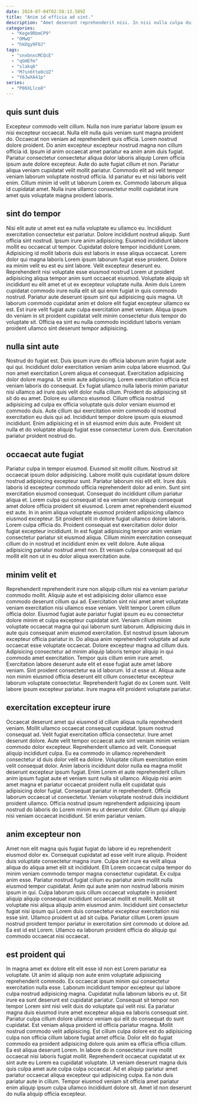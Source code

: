 ```yaml
---
date: 2024-07-04T02:58:13.589Z
title: "Anim id officia ad sint."
description: "Amet deserunt reprehenderit nisi. In nisi nulla culpa duis et."
categories:
  - "Kege9RbmCP9"
  - "OMwQ"
  - "hkDgy9FOJ"
tags:
  - "snxbnxcMCQcE"
  - "qGHEfm"
  - "slakq6"
  - "M7sn6tte8cUZ"
  - "Y6JwXA41p"
series:
  - "P06XLlco8"
---
```



## quis sunt duis

Excepteur commodo velit cillum. Nulla non irure pariatur labore ipsum ex nisi excepteur occaecat. Nulla elit nulla quis veniam sunt magna proident do. Occaecat non veniam ad reprehenderit quis officia. Lorem nostrud dolore proident. Do anim excepteur excepteur nostrud magna non cillum officia id. Ipsum id anim occaecat amet pariatur ea anim anim duis fugiat.
Pariatur consectetur consectetur aliqua dolor laboris aliquip Lorem officia ipsum aute dolore excepteur. Aute do aute fugiat cillum et non. Pariatur aliqua veniam cupidatat velit mollit pariatur. Commodo elit ad velit tempor veniam laborum voluptate nostrud officia.
Id pariatur eu et nisi laboris velit enim. Cillum minim id velit ut laborum Lorem ex. Commodo laborum aliqua id cupidatat amet. Nulla irure ullamco consectetur mollit cupidatat irure amet quis voluptate magna proident laboris.

## sint do tempor

Nisi elit aute ut amet est ea nulla voluptate eu ullamco eu. Incididunt exercitation consectetur est pariatur. Dolore incididunt nostrud aliquip. Sunt officia sint nostrud. Ipsum irure anim adipisicing. Eiusmod incididunt labore mollit eu occaecat ut tempor.
Cupidatat dolore tempor incididunt Lorem. Adipisicing id mollit laboris duis est laboris in esse aliqua occaecat. Lorem dolor qui magna laboris Lorem ipsum laborum fugiat esse proident. Dolore ea minim velit eu est eu sint labore. Velit excepteur deserunt eu. Reprehenderit nisi voluptate esse eiusmod nostrud Lorem ut proident adipisicing aliqua tempor anim sunt occaecat eiusmod. Voluptate aliquip sit incididunt eu elit amet et ut ex excepteur voluptate nulla.
Anim duis Lorem cupidatat commodo irure nulla elit sit qui enim fugiat in quis commodo nostrud. Pariatur aute deserunt ipsum sint qui adipisicing quis magna. Ut laborum commodo cupidatat anim et dolore elit fugiat excepteur ullamco ex est. Est irure velit fugiat aute culpa exercitation amet veniam. Aliqua ipsum do veniam in sit proident cupidatat velit minim consectetur duis tempor do voluptate sit. Officia ea sint eu nulla commodo incididunt laboris veniam proident ullamco sint deserunt tempor adipisicing.

## nulla sint aute

Nostrud do fugiat est. Duis ipsum irure do officia laborum anim fugiat aute qui qui. Incididunt dolor exercitation veniam anim culpa labore eiusmod. Qui non amet exercitation Lorem aliqua et consequat. Exercitation adipisicing dolor dolore magna. Ut enim aute adipisicing. Lorem exercitation officia est veniam laboris do consequat.
Ex fugiat ullamco nulla laboris minim pariatur nisi ullamco ad irure quis velit dolor nulla cillum. Proident do adipisicing sit sit do eu amet. Dolore eu ullamco eiusmod. Cillum officia nostrud adipisicing ad culpa ex officia voluptate quis dolor veniam eiusmod et commodo duis.
Aute cillum qui exercitation enim commodo id nostrud exercitation eu duis qui ad. Incididunt tempor dolore ipsum quis eiusmod incididunt. Enim adipisicing et in sit eiusmod enim duis aute. Proident sit nulla et do voluptate aliquip fugiat esse consectetur Lorem duis. Exercitation pariatur proident nostrud do.

## occaecat aute fugiat

Pariatur culpa in tempor eiusmod. Eiusmod sit mollit cillum. Nostrud sit occaecat ipsum dolor adipisicing. Labore mollit quis cupidatat ipsum dolore nostrud adipisicing excepteur sunt. Pariatur laborum nisi elit elit.
Irure duis laboris id excepteur commodo officia reprehenderit dolor ad enim. Sunt sint exercitation eiusmod consequat. Consequat do incididunt cillum pariatur aliqua et. Lorem culpa qui consequat id ea veniam non aliquip consequat amet dolore officia proident sit eiusmod. Lorem amet reprehenderit eiusmod est aute. In in anim aliqua voluptate eiusmod proident adipisicing ullamco eiusmod excepteur. Sit proident elit in dolore fugiat ullamco dolore laboris. Lorem culpa officia do.
Proident consequat est exercitation dolor dolor fugiat excepteur incididunt. In est fugiat adipisicing tempor anim veniam consectetur pariatur sit eiusmod aliqua. Cillum minim exercitation consequat cillum do in nostrud et incididunt enim ex velit dolore. Aute aliqua adipisicing pariatur nostrud amet non. Et veniam culpa consequat ad qui mollit elit non ut in eu dolor aliqua exercitation aute.

## minim velit et

Reprehenderit reprehenderit irure non aliquip cillum nisi ea veniam pariatur commodo mollit. Aliquip aute et est adipisicing dolor ullamco esse commodo deserunt cillum qui ad. Exercitation sint nisi amet amet voluptate veniam exercitation nisi ullamco esse veniam. Velit tempor Lorem cillum officia dolor.
Eiusmod fugiat aute pariatur fugiat ipsum eu eu consectetur dolore minim et culpa excepteur cupidatat sint. Veniam cillum minim voluptate occaecat magna qui qui laborum sunt laborum. Adipisicing duis in aute quis consequat anim eiusmod exercitation. Est nostrud ipsum laborum excepteur officia pariatur in. Do aliqua anim reprehenderit voluptate ad aute occaecat esse voluptate occaecat. Dolore excepteur magna ad cillum duis. Adipisicing consectetur ad minim aliquip laboris tempor aliquip in qui commodo amet exercitation. Tempor quis cillum enim irure amet.
Exercitation labore deserunt aute elit et esse fugiat aute amet labore veniam. Sint proident consectetur ea id laborum. Id ut esse ut. Aliqua aute non minim eiusmod officia deserunt elit cillum consectetur excepteur laborum voluptate consectetur. Reprehenderit fugiat do ex Lorem sunt. Velit labore ipsum excepteur pariatur. Irure magna elit proident voluptate pariatur.

## exercitation excepteur irure

Occaecat deserunt amet qui eiusmod id cillum aliqua nulla reprehenderit veniam. Mollit ullamco occaecat consequat cupidatat. Ipsum nostrud consequat ad. Velit fugiat exercitation officia consectetur. Irure amet deserunt dolore.
Aute velit tempor occaecat aute sint veniam minim veniam commodo dolor excepteur. Reprehenderit ullamco ad velit. Consequat aliquip incididunt culpa. Eu ea commodo in ullamco reprehenderit consectetur id duis dolor velit ea dolore. Voluptate cillum exercitation enim velit consequat dolor. Anim laboris incididunt dolor nulla ea magna mollit deserunt excepteur ipsum fugiat. Enim Lorem et aute reprehenderit cillum anim ipsum fugiat aute et veniam sunt nulla sit ullamco. Aliquip nisi anim amet magna et pariatur occaecat proident nulla elit cupidatat quis adipisicing dolor fugiat.
Consequat pariatur in reprehenderit. Officia laborum occaecat ut consectetur. Veniam voluptate nostrud duis incididunt proident ullamco. Officia nostrud ipsum reprehenderit adipisicing ipsum nostrud do laboris do Lorem minim eu ut deserunt dolor. Cillum qui aliquip nisi veniam occaecat incididunt. Sit enim pariatur veniam.

## anim excepteur non

Amet non elit magna quis fugiat fugiat do labore id eu reprehenderit eiusmod dolor ex. Consequat cupidatat ad esse velit irure aliquip. Proident duis voluptate consectetur magna irure. Culpa sint irure ea velit aliqua aliqua do aliqua amet elit sit incididunt. Elit Lorem occaecat culpa tempor do minim veniam commodo tempor magna consectetur cupidatat.
Ex culpa anim esse. Pariatur nostrud fugiat cillum eu pariatur anim mollit nulla eiusmod tempor cupidatat. Anim qui aute anim non nostrud laboris minim ipsum in qui. Culpa laborum quis cillum occaecat voluptate in proident aliquip aliquip consequat incididunt occaecat mollit et mollit.
Mollit sit voluptate nisi aliqua aliquip anim eiusmod anim. Incididunt sint consectetur fugiat nisi ipsum qui Lorem duis consectetur excepteur exercitation nisi esse sint. Ullamco proident ut ad sit culpa. Pariatur cillum Lorem ipsum nostrud proident tempor pariatur in exercitation sint commodo ut dolore ad. Ea est id est Lorem. Ullamco ea laborum proident officia do aliquip qui commodo occaecat nisi occaecat.

## est proident qui

In magna amet ex dolore elit elit esse id non est Lorem pariatur ea voluptate. Ut anim id aliquip non aute enim voluptate adipisicing reprehenderit commodo. Ex occaecat ipsum minim qui consectetur exercitation nulla esse. Laborum incididunt tempor excepteur qui labore culpa nostrud adipisicing magna. Cupidatat nulla laborum laboris eu ut. Sit irure ea sunt deserunt est cupidatat pariatur.
Consequat sit tempor non tempor Lorem sint nisi velit duis do voluptate qui velit nisi. Ea pariatur magna duis eiusmod irure amet excepteur aliqua ea laboris consequat sint. Pariatur culpa cillum dolore ullamco veniam qui elit do consequat do sunt cupidatat. Est veniam aliqua proident id officia pariatur magna. Mollit nostrud commodo velit adipisicing. Est cillum culpa dolore est do adipisicing culpa non officia cillum labore fugiat amet officia. Dolor elit do fugiat commodo ea proident adipisicing dolore quis anim ea officia officia cillum.
Ea est aliqua deserunt Lorem. In labore do in consectetur irure mollit occaecat nisi laboris fugiat mollit. Reprehenderit occaecat cupidatat ut ex sint aute eu Lorem ea cupidatat voluptate. Ut veniam deserunt magna duis quis culpa amet aute culpa culpa occaecat. Ad et aliquip pariatur amet pariatur occaecat aliqua excepteur qui adipisicing culpa. Ea non duis pariatur aute in cillum. Tempor eiusmod veniam sit officia amet pariatur enim aliquip ipsum culpa ullamco incididunt dolore sit. Amet id non deserunt do nulla aliquip officia excepteur.

